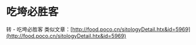 # 吃垮必胜客

转 - 吃垮必胜客 类似文章：[http://food.poco.cn/sitologyDetail.htx&id=5969](http://food.poco.cn/sitologyDetail.htx&id=5969)

